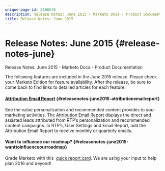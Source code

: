 ```yaml
---
unique-page-id: 8160678
description: Release Notes: June 2015 - Marketo Docs - Product Documentation
title: Release Notes: June 2015
---
```


# Release Notes: June 2015 {#release-notes-june}

Release Notes: June 2015 - Marketo Docs - Product Documentation

The following features are included in the June 2015 release. Please check your Marketo Edition for feature availability. After the release, be sure to come back to find links to detailed articles for each feature!

#### [Attribution Email Report](../../../welcome-to-marketo-docs/product-docs/web-personalization/reporting-for-web-personalization/email-reports.md)  {#releasenotes-june2015-attributionemailreport}

See the value personalization and recommended content provides to your marketing activities. [The Attribution Email Report](../../../welcome-to-marketo-docs/product-docs/web-personalization/reporting-for-web-personalization/email-reports.md)&nbsp;displays the direct and assisted leads attributed from RTP’s personalization and recommended content campaigns. In RTP’s, User Settings and Email Report, add the Attribution Email Report to receive monthly or quarterly emails.

#### Want to influence our roadmap? {#releasenotes-june2015-wanttoinfluenceourroadmap}

Grade Marketo with this&nbsp; [quick report card](https://www.surveymonkey.com/s/VG9YCT5).&nbsp;We are using your input to help plan 2016 and beyond!
